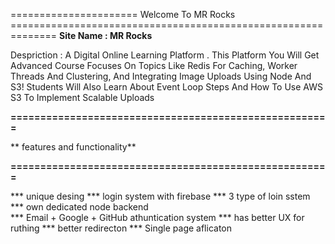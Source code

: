 ======================  Welcome To MR Rocks ==============================================================
**Site Name : MR Rocks**


Despriction : A Digital Online Learning Platform . This Platform You Will Get Advanced Course Focuses On Topics Like Redis For Caching, Worker Threads And Clustering, And Integrating Image Uploads Using Node And S3! Students Will Also Learn About Event Loop Steps And How To Use AWS S3 To Implement Scalable Uploads

**======================================================**

**  features and functionality**

**======================================================**

*** unique desing 
*** login system with firebase 
*** 3 type of loin sstem 
*** own dedicated node backend  
*** Email + Google + GitHub athuntication system 
*** has better UX for ruthing 
*** better redirecton 
*** Single page aflicaton 


